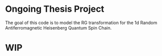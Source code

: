 # Ongoing Thesis Project

The goal of this code is to model the RG transformation for the 1d Random Antiferromagnetic Heisenberg Quantum Spin Chain.

# WIP
